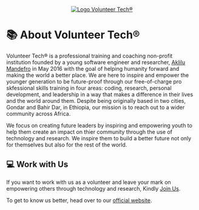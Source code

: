 <p align="center"> <a href="https://volunteer-tech.com" target="_blank"><img src="https://i.imgur.com/OnxEsoC.png" alt="Logo Volunteer Tech®"> </a></p>

# 📚 About Volunteer Tech®

Volunteer Tech® is a professional training and coaching non-profit institution founded by a young software engineer and researcher, [Aklilu Mandefro](https://volunteer-tech.com/Aklilu/) in May 2016 with the goal of helping humanity forward and making the world a better place. We are here to inspire and empower the younger generation to be future-proof through our free-of-charge pro skfessional skills training in four areas: coding, research, personal development, and leadership in a way that makes a difference in their lives and the world around them. Despite being originally based in two cities, Gondar and Bahir Dar, in Ethiopia, our mission is to reach out to a wider community across Africa.

​We focus on creating future leaders by inspiring and empowering youth to help them create an impact on thier community through the use of technology and research. We inspire them to build a better future not only for themselves but also for the rest of the world.

## 💻 Work with Us

If you want to work with us as a volunteer and leave your mark on empowering others through technology and research, Kindly [Join Us](https://volunteer-tech.com/Become-A-Volunteer).

To get to know us better, head over to our [official website](https://volunteer-tech.com/).

